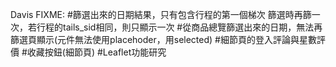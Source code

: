 Davis FIXME:
#篩選出來的日期結果，只有包含行程的第一個梯次
  篩選時再篩一次，若行程的tails_sid相同，則只顯示一次
#從商品總覽篩選出來的日期，無法再篩選頁顯示(元件無法使用placehoder，用selected)
#細節頁的登入評論與星數評價
#收藏按鈕(細節頁)
#Leaflet功能研究